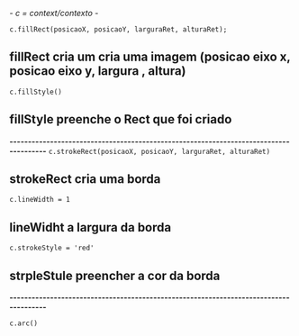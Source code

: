 *- c = context/contexto  -*

`c.fillRect(posicaoX, posicaoY, larguraRet, alturaRet);`
## fillRect cria um cria uma imagem (posicao eixo x, posicao eixo y, largura , altura)

`c.fillStyle()`
## fillStyle preenche o Rect que foi criado

**--------------------------------------------------------------------------------------**
`c.strokeRect(posicaoX, posicaoY, larguraRet, alturaRet) `
## strokeRect cria uma borda

`c.lineWidth = 1`
## lineWidht a largura da borda

`c.strokeStyle = 'red' `
## strpleStule preencher a cor da borda

**--------------------------------------------------------------------------------------**

`c.arc()`
##  

  